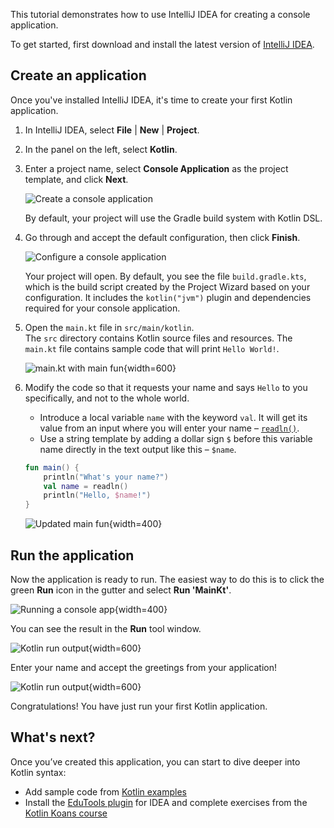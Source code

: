 [//]: # (title: Get started with Kotlin/JVM)

This tutorial demonstrates how to use IntelliJ IDEA for creating a console application.

To get started, first download and install the latest version of [IntelliJ IDEA](https://www.jetbrains.com/idea/download/index.html).

## Create an application 

Once you've installed IntelliJ IDEA, it's time to create your first Kotlin application.

1. In IntelliJ IDEA, select **File** \| **New** \| **Project**.
2. In the panel on the left, select **Kotlin**.
3. Enter a project name, select **Console Application** as the project template, and click **Next**.
   
   ![Create a console application](jvm-new-project-1.png)
   
   By default, your project will use the Gradle build system with Kotlin DSL.

4. Go through and accept the default configuration, then click **Finish**.
  
   ![Configure a console application](jvm-new-project-2.png) 

   Your project will open. By default, you see the file `build.gradle.kts`, which is the build script created by the Project 
   Wizard based on your configuration. It includes the `kotlin("jvm")` plugin and dependencies required for your console application.

5. Open the `main.kt` file in `src/main/kotlin`.  
   The `src` directory contains Kotlin source files and resources. The `main.kt` file contains sample code that will print 
   `Hello World!`.

   ![main.kt with main fun](jvm-main-kt-initial.png){width=600}

6. Modify the code so that it requests your name and says `Hello` to you specifically, and not to the whole world.  
   
   * Introduce a local variable `name` with the keyword `val`. It will get its value from an input where you will enter your name – [`readln()`](https://kotlinlang.org/api/latest/jvm/stdlib/kotlin.io/readln.html).
   * Use a string template by adding a dollar sign `$` before this variable name directly in the text output like this – `$name`.
   
   ```kotlin
   fun main() {
       println("What's your name?")
       val name = readln()
       println("Hello, $name!")
   }
   ```

   ![Updated main fun](jvm-main-kt-updated.png){width=400}

## Run the application

Now the application is ready to run. The easiest way to do this is to click the green __Run__ icon in the gutter and select __Run 'MainKt'__.

![Running a console app](jvm-run-app.png){width=400}

You can see the result in the **Run** tool window.

![Kotlin run output](jvm-output-1.png){width=600}
   
Enter your name and accept the greetings from your application! 

![Kotlin run output](jvm-output-2.png){width=600}

Congratulations! You have just run your first Kotlin application.

## What's next?

Once you’ve created this application, you can start to dive deeper into Kotlin syntax:

*   Add sample code from [Kotlin examples](https://play.kotlinlang.org/byExample/overview) 
*   Install the [EduTools plugin](https://plugins.jetbrains.com/plugin/10081-edutools) for IDEA and complete exercises 
from the [Kotlin Koans course](https://www.jetbrains.com/help/education/learner-start-guide.html?section=Kotlin%20Koans)